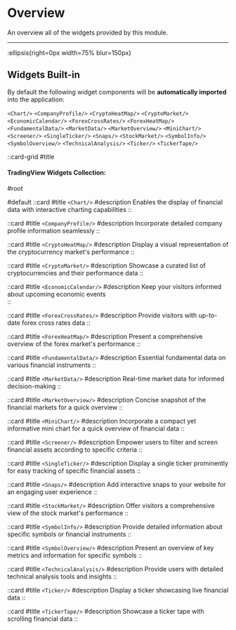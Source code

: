 # Overview

An overview all of the widgets provided by this module.

---

:ellipsis{right=0px width=75% blur=150px}

## Widgets Built-in

By default the following widget components will be **automatically imported** into the application:

  `<Chart/>` 
  `<CompanyProfile/>` 
  `<CryptoHeatMap/>` 
  `<CryptoMarket/>` 
  `<EconomicCalendar/>` 
  `<ForexCrossRates/>` 
  `<ForexHeatMap/>` 
  `<FundamentalData/>` 
  `<MarketData/>` 
  `<MarketOverview/>` 
  `<MiniChart/>` 
  `<Screener/>` 
  `<SingleTicker/>` 
  `<Snaps/>` 
  `<StockMarket/>` 
  `<SymbolInfo/>` 
  `<SymbolOverview/>` 
  `<TechnicalAnalysis/>` 
  `<Ticker/>` 
  `<TickerTape/>` 

::card-grid
#title
#### TradingView Widgets Collection:

#root
<!-- :ellipsis{left=0px width=40rem top=10rem blur=140px} -->

<!-- All Icons from https://icones.js.org/ -->

#default
  ::card
  #title
  `<Chart/>`
  #description
  Enables the display of financial data with interactive charting capabilities
  ::

  ::card
  #title
  `<CompanyProfile/>`
  #description
  Incorporate detailed company profile information seamlessly
  ::

  ::card
  #title
  `<CryptoHeatMap/>`
  #description
  Display a visual representation of the cryptocurrency market's performance
  ::

  ::card
  #title
  `<CryptoMarket/>`
  #description
  Showcase a curated list of cryptocurrencies and their performance data 
  ::

  ::card
  #title
  `<EconomicCalendar/>`
  #description
  Keep your visitors informed about upcoming economic events  
  ::

  ::card
  #title
  `<ForexCrossRates/>`
  #description
  Provide visitors with up-to-date forex cross rates data
  ::

  ::card
  #title
  `<ForexHeatMap/>`
  #description
  Present a comprehensive overview of the forex market's performance
  ::

  ::card
  #title
  `<FundamentalData/>`
  #description
  Essential fundamental data on various financial instruments
  ::

  ::card
  #title
  `<MarketData/>`
  #description
  Real-time market data for informed decision-making 
  ::

  ::card
  #title
  `<MarketOverview/>`
  #description
  Concise snapshot of the financial markets for a quick overview
  ::

  ::card
  #title
  `<MiniChart/>`
  #description
  Incorporate a compact yet informative mini chart for a quick overview of financial data
  ::

  ::card
  #title
  `<Screener/>`
  #description
  Empower users to filter and screen financial assets according to specific criteria
  ::

  ::card
  #title
  `<SingleTicker/>`
  #description
  Display a single ticker prominently for easy tracking of specific financial assets
  ::

  ::card
  #title
  `<Snaps/>`
  #description
  Add interactive snaps to your website for an engaging user experience 
  ::

  ::card
  #title
  `<StockMarket/>`
  #description
  Offer visitors a comprehensive view of the stock market's performance 
  ::

  ::card
  #title
  `<SymbolInfo/>`
  #description
  Provide detailed information about specific symbols or financial instruments
  ::

  ::card
  #title
  `<SymbolOverview/>`
  #description
  Present an overview of key metrics and information for specific symbols
  ::
  
  ::card
  #title
  `<TechnicalAnalysis/>`
  #description
  Provide users with detailed technical analysis tools and insights
  ::

  ::card
  #title
  `<Ticker/>`
  #description
  Display a ticker showcasing live financial data
  ::

  ::card
  #title
  `<TickerTape/>`
  #description
  Showcase a ticker tape with scrolling financial data
  ::



  

 